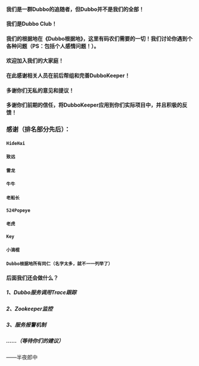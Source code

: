 #### 我们是一群Dubbo的追随者，但Dubbo并不是我们的全部！
#### 我们是Dubbo Club！
#### 我们的根据地在《Dubbo根据地》，这里有码农们需要的一切！我们讨论你遇到个各种问题（PS：包括个人感情问题！）。
#### 欢迎加入我们的大家庭！

#### 在此感谢相关人员在前后帮组和完善DubboKeeper！
#### 多谢你们无私的意见和提议！
#### 多谢你们前期的信任，将DubboKeeper应用到你们实际项目中，并且积极的反馈！
### 感谢（排名部分先后）：
#### `HideHai`
#### `致远`
#### `雷龙`
#### `牛牛`
#### `老船长`
#### `524Popeye`
#### `老虎`
#### `Key`
#### `小滴棍`
#### `Dubbo根据地所有同仁（名字太多，就不一一列举了）`

#### 后面我们还会做什么？

##### 1、Dubbo服务调用Trace跟踪
##### 2、Zookeeper监控
##### 3、服务报警机制
##### ......（等待你们的建议）
——半夜郎中
